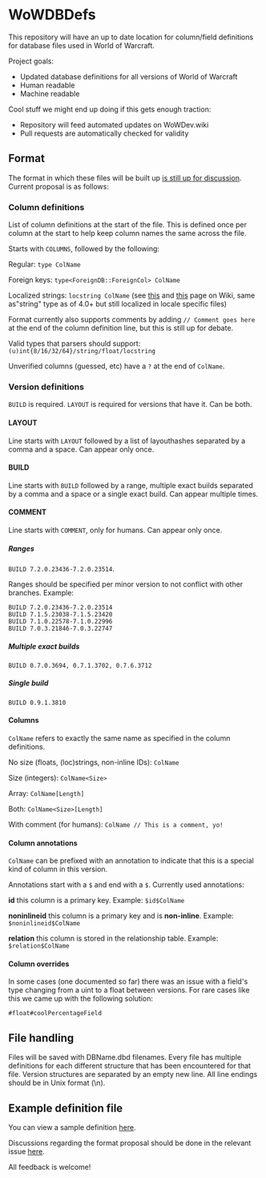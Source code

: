 # WoWDBDefs 
This repository will have an up to date location for column/field definitions for database files used in World of Warcraft.

Project goals:
- Updated database definitions for all versions of World of Warcraft
- Human readable
- Machine readable

Cool stuff we might end up doing if this gets enough traction:
- Repository will feed automated updates on WoWDev.wiki
- Pull requests are automatically checked for validity

## Format
The format in which these files will be built up [is still up for discussion](https://github.com/Marlamin/WoWDBDefs/issues/1). Current proposal is as follows:

### Column definitions
List of column definitions at the start of the file. This is defined once per column at the start to help keep column names the same across the file. 

Starts with ```COLUMNS```, followed by the following:

Regular: ```type ColName```

Foreign keys: ```type<ForeignDB::ForeignCol> ColName```

Localized strings: ```locstring ColName``` (see [this](https://wowdev.wiki/Common_Types#langstringref) and [this](https://wowdev.wiki/Localization) page on Wiki, same as"string" type as of 4.0+ but still localized in locale specific files)

Format currently also supports comments by adding ```// Comment goes here ``` at the end of the column definition line, but this is still up for debate.

Valid types that parsers should support: ```(u)int{8/16/32/64}/string/float/locstring```

Unverified columns (guessed, etc) have a ```?``` at the end of ```ColName```.

### Version definitions

```BUILD``` is required. ```LAYOUT``` is required for versions that have it. Can be both.

#### LAYOUT
Line starts with ```LAYOUT``` followed by a list of layouthashes separated by a comma and a space. Can appear only once.

#### BUILD
Line starts with ```BUILD``` followed by a range, multiple exact builds separated by a comma and a space or a single exact build. Can appear multiple times.

#### COMMENT
Line starts with ```COMMENT```, only for humans. Can appear only once.

##### Ranges
```BUILD 7.2.0.23436-7.2.0.23514```. 

Ranges should be specified per minor version to not conflict with other branches. Example:
```
BUILD 7.2.0.23436-7.2.0.23514
BUILD 7.1.5.23038-7.1.5.23420
BUILD 7.1.0.22578-7.1.0.22996
BUILD 7.0.3.21846-7.0.3.22747
```

##### Multiple exact builds 
```BUILD 0.7.0.3694, 0.7.1.3702, 0.7.6.3712```

##### Single build
```BUILD 0.9.1.3810```

#### Columns
```ColName``` refers to exactly the same name as specified in the column definitions. 

No size (floats, (loc)strings, non-inline IDs): ```ColName```

Size (integers): ```ColName<Size>```

Array: ```ColName[Length]```

Both: ```ColName<Size>[Length]```

With comment (for humans): ```ColName // This is a comment, yo!```

#### Column annotations

```ColName``` can be prefixed with an annotation to indicate that this is a special kind of column in this version.

Annotations start with a ```$``` and end with a ```$```. Currently used annotations:

**id** this column is a primary key. Example: ```$id$ColName```

**noninlineid** this column is a primary key and is **non-inline**. Example: ```$noninlineid$ColName```

**relation** this column is stored in the relationship table. Example: ```$relation$ColName```

#### Column overrides

In some cases (one documented so far) there was an issue with a field's type changing from a uint to a float between versions. For rare cases like this we came up with the following solution:

```#float#coolPercentageField```

## File handling
Files will be saved with DBName.dbd filenames. Every file has multiple definitions for each different structure that has been encountered for that file. Version structures are separated by an empty new line. All line endings should be in Unix format (\n).

## Example definition file
You can view a sample definition [here](https://github.com/Marlamin/WoWDBDefs/blob/master/definitions/Map.dbd).

Discussions regarding the format proposal should be done in the relevant issue [here](https://github.com/Marlamin/WoWDBDefs/issues/1).

All feedback is welcome!
